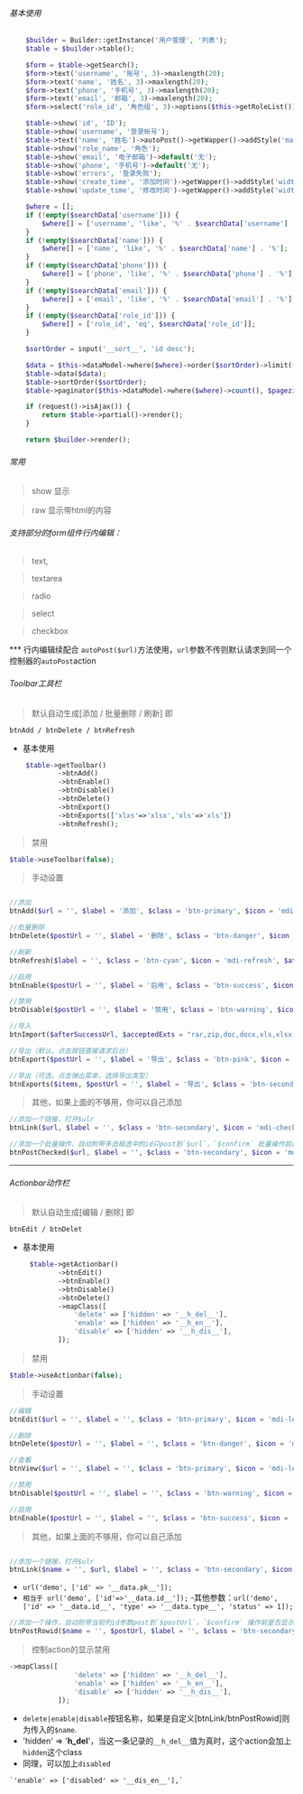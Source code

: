 ###### 基本使用
```php
    $builder = Builder::getInstance('用户管理', '列表');
    $table = $builder->table();

    $form = $table->getSearch();
    $form->text('username', '账号', 3)->maxlength(20);
    $form->text('name', '姓名', 3)->maxlength(20);
    $form->text('phone', '手机号', 3)->maxlength(20);
    $form->text('email', '邮箱', 3)->maxlength(20);
    $form->select('role_id', '角色组', 3)->options($this->getRoleList());

    $table->show('id', 'ID');
    $table->show('username', '登录帐号');
    $table->text('name', '姓名')->autoPost()->getWapper()->addStyle('max-width:80px');
    $table->show('role_name', '角色');
    $table->show('email', '电子邮箱')->default('无');
    $table->show('phone', '手机号')->default('无');
    $table->show('errors', '登录失败');
    $table->show('create_time', '添加时间')->getWapper()->addStyle('width:180px');
    $table->show('update_time', '修改时间')->getWapper()->addStyle('width:180px');

    $where = [];
    if (!empty($searchData['username'])) {
        $where[] = ['username', 'like', '%' . $searchData['username'] . '%'];
    }
    if (!empty($searchData['name'])) {
        $where[] = ['name', 'like', '%' . $searchData['name'] . '%'];
    }
    if (!empty($searchData['phone'])) {
        $where[] = ['phone', 'like', '%' . $searchData['phone'] . '%'];
    }
    if (!empty($searchData['email'])) {
        $where[] = ['email', 'like', '%' . $searchData['email'] . '%'];
    }
    if (!empty($searchData['role_id'])) {
        $where[] = ['role_id', 'eq', $searchData['role_id']];
    }

    $sortOrder = input('__sort__', 'id desc');

    $data = $this->dataModel->where($where)->order($sortOrder)->limit(($page - 1) * $pagezise, $pagezise)->select();
    $table->data($data);
    $table->sortOrder($sortOrder);
    $table->paginator($this->dataModel->where($where)->count(), $pagezise);

    if (request()->isAjax()) {
        return $table->partial()->render();
    }

    return $builder->render();
```
###### 常用

>show 显示 

>raw  显示带html的内容

###### 支持部分的form组件行内编辑：

>text,

>textarea

>radio

>select

>checkbox

*** 行内编辑续配合 `autoPost($url)`方法使用，`url`参数不传则默认请求到同一个控制器的`autoPost`action


###### Toolbar工具栏

>默认自动生成[添加 / 批量删除 / 刷新] 即
```
btnAdd / btnDelete / btnRefresh
```

- 基本使用

```php
    $table->getToolbar()
            ->btnAdd()
            ->btnEnable()
            ->btnDisable()
            ->btnDelete()
            ->btnExport()
            ->btnExports(['xlxs'=>'xlsx','xls'=>'xls'])
            ->btnRefresh();
```

>禁用

```php
$table->useToolbar(false);
```

>手动设置
```php

//添加
btnAdd($url = '', $label = '添加', $class = 'btn-primary', $icon = 'mdi-plus', $attr = '');

//批量删除
btnDelete($postUrl = '', $label = '删除', $class = 'btn-danger', $icon = 'mdi-delete', $confirm = true, $attr = '');

//刷新
btnRefresh($label = '', $class = 'btn-cyan', $icon = 'mdi-refresh', $attr = 'title="刷新"');

//启用
btnEnable($postUrl = '', $label = '启用', $class = 'btn-success', $icon = 'mdi-check', $confirm = true, $attr = '');

//禁用
btnDisable($postUrl = '', $label = '禁用', $class = 'btn-warning', $icon = 'mdi-block-helper', $confirm = true, $attr = '');

//导入
btnImport($afterSuccessUrl, $acceptedExts = "rar,zip,doc,docx,xls,xlsx,ppt,pptx,pdf", $fileSize = '20', $label = '导入', $class = 'btn-pink', $icon = 'mdi-cloud-upload', $attr = 'title="上传文件"')

//导出（默认，点击按钮直接请求后台）
btnExport($postUrl = '', $label = '导出', $class = 'btn-pink', $icon = 'mdi-export', $attr = 'title="导出"')

//导出（可选，点击弹出菜单，选择导出类型）
btnExports($items, $postUrl = '', $label = '导出', $class = 'btn-secondary', $icon = 'mdi-export', $attr = 'title="导出"')

```
>其他，如果上面的不够用，你可以自己添加

```php
//添加一个链接，打开$ulr
btnLink($url, $label = '', $class = 'btn-secondary', $icon = 'mdi-checkbox-marked-outline', $attr = '')

//添加一个批量操作，自动附带多选框选中的id只post到`$url`，`$confirm` 批量操作前是否显示确认提示框。
btnPostChecked($url, $label = '', $class = 'btn-secondary', $icon = 'mdi-checkbox-marked-outline', $attr = '', $confirm = true)
```

********************
###### Actionbar动作栏

>默认自动生成[编辑 / 删除] 即
```
btnEdit / btnDelet
```

- 基本使用

```php
     $table->getActionbar()
            ->btnEdit()
            ->btnEnable()
            ->btnDisable()
            ->btnDelete()
            ->mapClass([
                'delete' => ['hidden' => '__h_del__'],
                'enable' => ['hidden' => '__h_en__'],
                'disable' => ['hidden' => '__h_dis__'],
            ]);
```

>禁用

```php
$table->useActionbar(false);
```

>手动设置
```php
//编辑
btnEdit($url = '', $label = '', $class = 'btn-primary', $icon = 'mdi-lead-pencil', $attr = 'title="编辑"')

//删除
btnDelete($postUrl = '', $label = '', $class = 'btn-danger', $icon = 'mdi-delete', $confirm = true, $attr = 'title="删除"')

//查看
btnView($url = '', $label = '', $class = 'btn-primary', $icon = 'mdi-lead-pencil', $attr = 'title="查看"')

//禁用
btnDisable($postUrl = '', $label = '', $class = 'btn-warning', $icon = 'mdi-block-helper', $confirm = true, $attr = 'title="禁用"')

//启用
btnEnable($postUrl = '', $label = '', $class = 'btn-success', $icon = 'mdi-check', $confirm = true, $attr = 'title="启用"')
```

>其他，如果上面的不够用，你可以自己添加

```php

//添加一个链接，打开$ulr
btnLink($name = '', $url, $label = '', $class = 'btn-secondary', $icon = '', $attr = '')
```

- `url('demo', ['id' => '__data.pk__']);`
- `相当于 url('demo', ['id'=>'__data.id__']);`
-其他参数：`url('demo', ['id' => '__data.id__', 'type' => '__data.type__', 'status' => 1]);`
```php
//添加一个操作，自动附带当前列id参数post到`$postUrl`，`$confirm` 操作前是否显示确认提示框。
btnPostRowid($name = '', $postUrl, $label = '', $class = 'btn-secondary', $icon = 'mdi-checkbox-marked-outline', $attr = '', $confirm = true)
```

>控制action的显示禁用

```php
->mapClass([
                'delete' => ['hidden' => '__h_del__'],
                'enable' => ['hidden' => '__h_en__'],
                'disable' => ['hidden' => '__h_dis__'],
            ]);
```

- `delete|enable|disable`按钮名称，如果是自定义[btnLink/btnPostRowid]则为传入的`$name`.
- 'hidden' => '__h_del__'，当这一条记录的`__h_del__`值为真时，这个action会加上`hidden`这个class
- 同理，可以加上`disabled`
```
`'enable' => ['disabled' => '__dis_en__'],`
```